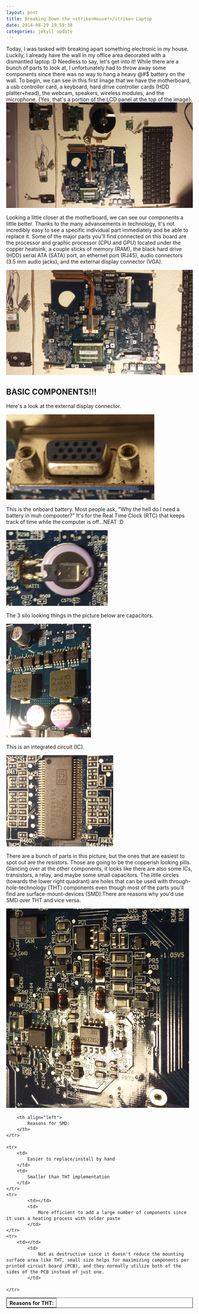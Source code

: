 ```yaml
---
layout: post
title: Breaking Down the <strike>House!</strike> Laptop
date: 2014-08-29 19:59:38
categories: jekyll update
---
```

Today, I was tasked with breaking apart something electronic in my house. Luckily, I already have the wall in my office area decorated with a dismantled laptop :D
Needless to say, let's get into it!
While there are a bunch of parts to look at, I unfortunately had to throw away some components since there was no way to hang a heavy @#$ battery on the wall. To begin, we can see in this first image that we have the motherboard, a usb controller card, a keyboard, hard drive controller cards (HDD platter+head), the webcam, speakers, wireless modules, and the microphone. {Yes, that's a portion of the LCD panel at the top of the image}.
![](/assets/ComputerP1.jpg)

Looking a little closer at the motherboard, we can see our components a little better. Thanks to the many advancements in technology, it's not incredibly easy to see a specific individual part immediately and be able to replace it. Some of the major parts you'll find connected on this board are the processor and graphic processor (CPU and GPU) located under the copper heatsink, a couple sticks of memory (RAM), the black hard drive (HDD) serial ATA (SATA) port, an ethernet port (RJ45), audio connectors (3.5 mm audio jacks), and the external display connector (VGA).


![](/assets/ComputerP2.jpg)

<h2>BASIC COMPONENTS!!!</h2>

Here's a look at the external display connector.

![](/assets/vgaf.jpg)

This is the onboard battery. Most people ask, "Why the hell do I need a battery in muh compooter?" It's for the Real Time Clock (RTC) that keeps track of time while the computer is off...NEAT :D

![](/assets/batteryf.jpg)

The 3 silo looking things in the picture below are capacitors. 

![](/assets/capacitorsf.jpg)

This is an integrated circuit (IC).

![](/assets/icf.jpg)

There are a bunch of parts in this picture, but the ones that are easiest to spot out are the resistors. Those are going to be the copperish looking pills. Glancing over at the other components, it looks like there are also some ICs, transistors, a relay, and maybe some small capacitors. The little circles (towards the lower right quadrant) are holes that can be used with through-hole-technology (THT) components even though most of the parts you'll find are surface-mount-devices (SMD).There are reasons why you'd use SMD over THT and vice versa.

![](/assets/resistorsf.jpg)

<table border="1">
	<tr>
		<th align="left">
			Reasons for THT:
		</th>

		<th align="left">
			Reasons for SMD:
		</th>
	</tr>

	<tr>
		<td>
			Easier to replace/install by hand
		</td>
		<td>
			Smaller than THT implementation
		</td>
	</tr>
	<tr>
			<td></td>
			<td>
				More efficient to add a large number of components since it uses a heating process with solder paste
			</td>
	</tr>
	<tr>
		<td></td>
			<td>
				Not as destructive since it doesn't reduce the mounting surface area like THT, small size helps for maximizing components per printed circuit board (PCB), and they normally utilize both of the sides of the PCB instead of just one.
			</td>
		
	</tr>
</table>
